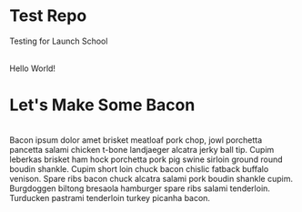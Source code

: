 # Test Repo
Testing for Launch School<br><br>

Hello World!

<h1>Let's Make Some Bacon</h1>
<br>
Bacon ipsum dolor amet brisket meatloaf pork chop, jowl porchetta pancetta salami chicken t-bone landjaeger alcatra jerky ball tip. Cupim leberkas brisket ham hock porchetta pork pig swine sirloin ground round boudin shankle. Cupim short loin chuck bacon chislic fatback buffalo venison. Spare ribs bacon chuck alcatra salami pork boudin shankle cupim. Burgdoggen biltong bresaola hamburger spare ribs salami tenderloin. Turducken pastrami tenderloin turkey picanha bacon.
